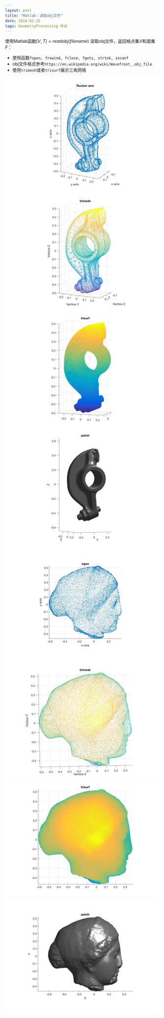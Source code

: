 ```yaml
---
layout: post
title: "Matlab：读取obj文件"
date: 2018-02-25
tags: GeometryProcessing 作业
---
```

使用Matlab函数$[V, T]=readobj(filename)$ 读取obj文件，返回格点集$V$和面集$F$：

 - 使用函数`fopen, frewind, fclose, fgets, strtok, sscanf`
 - obj文件格式参考`https://en.wikipedia.org/wiki/Wavefront_.obj_file`
 - 使用`trimesh`或者`trisurf`展示三角网格

![](/images/posts/gp_homework/13arm_scatter.jpg)
![](/images/posts/gp_homework/13arm_trimesh.jpg)
![](/images/posts/gp_homework/13arm_trisurf.jpg)
![](/images/posts/gp_homework/13arm_patch.jpg)
![](/images/posts/gp_homework/13egea_scatter.jpg)
![](/images/posts/gp_homework/13egea_trimesh.jpg)
![](/images/posts/gp_homework/13egea_trisurf.jpg)
![](/images/posts/gp_homework/13egea_patch.jpg)
